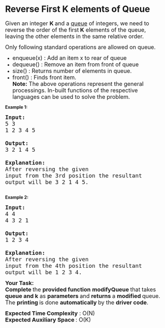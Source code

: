 # Reverse First K elements of Queue

<p><span style="font-size:18px">Given an integer <strong>K </strong>and a&nbsp;<a href="http://www.geeksforgeeks.org/queue-data-structure/">queue</a>&nbsp;of integers, we need to reverse the order of the first<strong> K</strong> elements of the queue, leaving the other elements in the same relative order.</span></p>


<p><span style="font-size:18px">Only following standard operations are allowed on queue.</span></p>

<ul>
	<li><span style="font-size:18px">enqueue(x) : Add an item x to rear of queue</span></li>
	<li><span style="font-size:18px">dequeue() : Remove an item from front of queue</span></li>
	<li><span style="font-size:18px">size() : Returns number of elements in queue.</span></li>
	<li><span style="font-size:18px">front() : Finds front item.<br>
	<strong>Note:</strong> The above operations represent the general processings. In-built functions of the respective languages&nbsp;can be used to solve the problem.</span></li>
</ul>


<strong>Example 1: </strong>
<pre><strong><span style="font-size:18px">Input:
</span></strong><span style="font-size:18px">5 3
1 2 3 4 5

<strong>Output: 
</strong>3 2 1 4 5
<strong>
Explanation: 
</strong>After reversing the given
input from the 3rd position the resultant
output will be 3 2 1 4 5.
</span>
</pre>


<strong>Example 2: </strong>
<pre><strong><span style="font-size:18px">Input:
</span></strong><span style="font-size:18px">4 4
4 3 2 1

<strong>Output: 
</strong>1 2 3 4
<strong>
Explanation: 
</strong>After reversing the given
input from the 4th position the resultant
output will be 1 2 3 4.</span></pre>


<p><strong><span style="font-size:18px">Your Task:</span></strong><br>
<span style="font-size:18px"><strong>Complete </strong>the <strong>provided function</strong> <strong>modifyQueue </strong>that takes <strong>queue and k</strong> as <strong>parameters </strong>and <strong>returns </strong>a <strong>modified </strong>queue. The <strong>printing </strong>is done <strong>automatically </strong>by the <strong>driver code</strong>.</span></p>

<p><span style="font-size:18px"><strong>Expected Time Complexity</strong> : O(N)<br>
<strong>Expected Auxiliary Space </strong>: O(K)</span></p>

